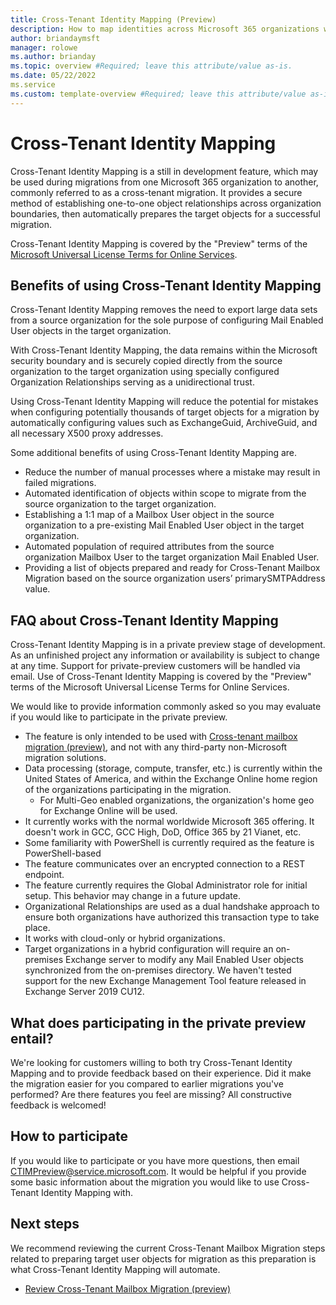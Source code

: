 ```yaml
---
title: Cross-Tenant Identity Mapping (Preview)
description: How to map identities across Microsoft 365 organizations when preparing for cross-tenant migrations. 
author: briandaymsft
manager: rolowe
ms.author: brianday
ms.topic: overview #Required; leave this attribute/value as-is.
ms.date: 05/22/2022
ms.service
ms.custom: template-overview #Required; leave this attribute/value as-is.
---
```


# Cross-Tenant Identity Mapping

Cross-Tenant Identity Mapping is a still in development feature, which may be used during migrations from one Microsoft 365 organization to another, commonly referred to as a cross-tenant migration. It provides a secure method of establishing one-to-one object relationships across organization boundaries, then automatically prepares the target objects for a successful migration.

Cross-Tenant Identity Mapping is covered by the "Preview" terms of the [Microsoft Universal License Terms for Online Services](https://www.microsoft.com/licensing/terms/product/ForOnlineServices/all).

## Benefits of using Cross-Tenant Identity Mapping

Cross-Tenant Identity Mapping removes the need to export large data sets from a source organization for the sole purpose of configuring Mail Enabled User objects in the target organization.

With Cross-Tenant Identity Mapping, the data remains within the Microsoft security boundary and is securely copied directly from the source organization to the target organization using specially configured Organization Relationships serving as a unidirectional trust.

Using Cross-Tenant Identity Mapping will reduce the potential for mistakes when configuring potentially thousands of target objects for a migration by automatically configuring values such as ExchangeGuid, ArchiveGuid, and all necessary X500 proxy addresses.

Some additional benefits of using Cross-Tenant Identity Mapping are.

- Reduce the number of manual processes where a mistake may result in failed migrations.
- Automated identification of objects within scope to migrate from the source organization to the target organization.
- Establishing a 1:1 map of a Mailbox User object in the source organization to a pre-existing Mail Enabled User object in the target organization.
- Automated population of required attributes from the source organization Mailbox User to the target organization Mail Enabled User.
- Providing a list of objects prepared and ready for Cross-Tenant Mailbox Migration based on the source organization users’ primarySMTPAddress value.

## FAQ about Cross-Tenant Identity Mapping

Cross-Tenant Identity Mapping is in a private preview stage of development. As an unfinished project any information or availability is subject to change at any time. Support for private-preview customers will be handled via email. Use of Cross-Tenant Identity Mapping is covered by the "Preview" terms of the Microsoft Universal License Terms for Online Services.

We would like to provide information commonly asked so you may evaluate if you would like to participate in the private preview.

- The feature is only intended to be used with [Cross-tenant mailbox migration (preview)](cross-tenant-mailbox-migration.md), and not with any third-party non-Microsoft migration solutions.
- Data processing (storage, compute, transfer, etc.) is currently within the United States of America, and within the Exchange Online home region of the organizations participating in the migration.
  - For Multi-Geo enabled organizations, the organization's home geo for Exchange Online will be used.
- It currently works with the normal worldwide Microsoft 365 offering. It doesn't work in GCC, GCC High, DoD, Office 365 by 21 Vianet, etc.
- Some familiarity with PowerShell is currently required as the feature is PowerShell-based
- The feature communicates over an encrypted connection to a REST endpoint.
- The feature currently requires the Global Administrator role for initial setup. This behavior may change in a future update.
- Organizational Relationships are used as a dual handshake approach to ensure both organizations have authorized this transaction type to take place.
- It works with cloud-only or hybrid organizations.
- Target organizations in a hybrid configuration will require an on-premises Exchange server to modify any Mail Enabled User objects synchronized from the on-premises directory. We haven't tested support for the new Exchange Management Tool feature released in Exchange Server 2019 CU12.

## What does participating in the private preview entail?

We're looking for customers willing to both try Cross-Tenant Identity Mapping and to provide feedback based on their experience. Did it make the migration easier for you compared to earlier migrations you've performed? Are there features you feel are missing? All constructive feedback is welcomed!

## How to participate

If you would like to participate or you have more questions, then email CTIMPreview@service.microsoft.com. It would be helpful if you provide some basic information about the migration you would like to use Cross-Tenant Identity Mapping with.

## Next steps

We recommend reviewing the current Cross-Tenant Mailbox Migration steps related to preparing target user objects for migration as this preparation is what Cross-Tenant Identity Mapping will automate.

- [Review Cross-Tenant Mailbox Migration (preview)](cross-tenant-mailbox-migration.md#prepare-target-user-objects-for-migration)
